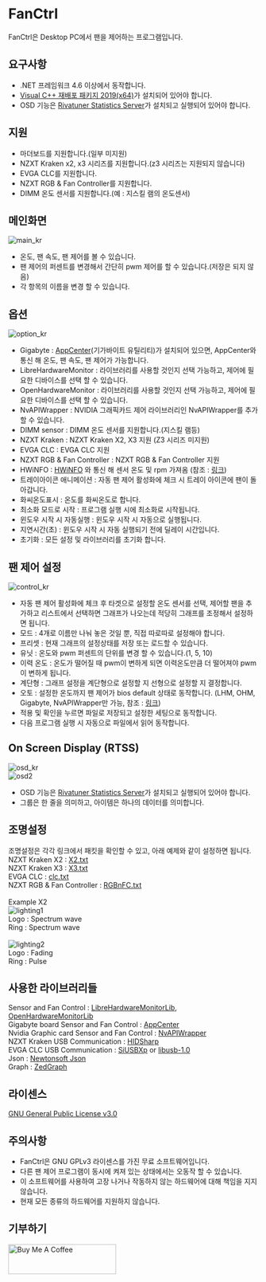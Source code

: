 # FanCtrl

FanCtrl은 Desktop PC에서 팬을 제어하는 프로그램입니다.<br>

## 요구사항
- .NET 프레임워크 4.6 이상에서 동작합니다.<br>
- [Visual C++ 재배포 패키지 2019(x64)][15]가 설치되어 있어야 합니다.<br>
- OSD 기능은 [Rivatuner Statistics Server][16]가 설치되고 실행되어 있어야 합니다.<br>

## 지원
- 마더보드를 지원합니다.(일부 미지원)<br>
- NZXT Kraken x2, x3 시리즈를 지원합니다.(z3 시리즈는 지원되지 않습니다)<br>
- EVGA CLC를 지원합니다.<br>
- NZXT RGB & Fan Controller를 지원합니다.<br>
- DIMM 온도 센서를 지원합니다.(예 : 지스킬 램의 온도센서)<br>

## 메인화면
![main_kr](https://user-images.githubusercontent.com/26077884/109587942-44aec480-7b4b-11eb-99d9-c8b9c8709101.png)<br>
- 온도, 팬 속도, 팬 제어를 볼 수 있습니다.<br>
- 팬 제어의 퍼센트를 변경해서 간단히 pwm 제어를 할 수 있습니다.(저장은 되지 않음)<br>
- 각 항목의 이름을 변경 할 수 있습니다.<br>

## 옵션
![option_kr](https://user-images.githubusercontent.com/26077884/109588086-85a6d900-7b4b-11eb-89cc-97b5f7f0d8aa.png)<br>
- Gigabyte : [AppCenter][2](기가바이트 유틸리티)가 설치되어 있으면, AppCenter와 통신 해 온도, 팬 속도, 팬 제어가 가능합니다.<br>
- LibreHardwareMonitor : 라이브러리를 사용할 것인지 선택 가능하고, 제어에 필요한 디바이스를 선택 할 수 있습니다.<br>
- OpenHardwareMonitor : 라이브러리를 사용할 것인지 선택 가능하고, 제어에 필요한 디바이스를 선택 할 수 있습니다.<br>
- NvAPIWrapper : NVIDIA 그래픽카드 제어 라이브러리인 NvAPIWrapper를 추가할 수 있습니다.<br>
- DIMM sensor : DIMM 온도 센서를 지원합니다.(지스킬 램등)<br>
- NZXT Kraken : NZXT Kraken X2, X3 지원 (Z3 시리즈 미지원)<br>
- EVGA CLC : EVGA CLC 지원<br>
- NZXT RGB & Fan Controller : NZXT RGB & Fan Controller 지원<br>
- HWiNFO : [HWiNFO][17] 와 통신 해 센서 온도 및 rpm 가져옴 (참조 : [링크][18])<br>
- 트레이아이콘 애니메이션 : 자동 팬 제어 활성화에 체크 시 트레이 아이콘에 팬이 돌아갑니다.<br>
- 화씨온도표시 : 온도를 화씨온도로 합니다.<br>
- 최소화 모드로 시작 : 프로그램 실행 시에 최소화로 시작됩니다.<br>
- 윈도우 시작 시 자동실행 : 윈도우 시작 시 자동으로 실행됩니다.<br>
- 지연시간(초) : 윈도우 시작 시 자동 실행되기 전에 딜레이 시간입니다.<br>
- 초기화 : 모든 설정 및 라이브러리를 초기화 합니다.<br>

## 팬 제어 설정
![control_kr](https://user-images.githubusercontent.com/26077884/109588504-31e8bf80-7b4c-11eb-9cf9-4d6d43930383.png)<br>
- 자동 팬 제어 활성화에 체크 후 타겟으로 설정할 온도 센서를 선택, 제어할 팬을 추가하고 리스트에서 선택하면 그래프가 나오는데 적당히 그래프를 조정해서 설정하면 됩니다.<br>
- 모드 : 4개로 이름만 나눠 놓은 것일 뿐, 직접 따로따로 설정해야 합니다.<br>
- 프리셋 : 현재 그래프의 설정상태를 저장 또는 로드할 수 있습니다.<br>
- 유닛 : 온도와 pwm 퍼센트의 단위를 변경 할 수 있습니다.(1, 5, 10)<br>
- 이력 온도 : 온도가 떨어질 때 pwm이 변하게 되면 이력온도만큼 더 떨어져야 pwm이 변하게 됩니다.<br>
- 계단형 : 그래프 설정을 계단형으로 설정할 지 선형으로 설정할 지 결정합니다.<br>
- 오토 : 설정한 온도까지 팬 제어가 bios default 상태로 동작합니다. (LHM, OHM, Gigabyte, NvAPIWrapper만 가능, 참조 : [링크][18])<br>
- 적용 및 확인을 누르면 파일로 저장되고 설정한 세팅으로 동작합니다.<br>
- 다음 프로그램 실행 시 자동으로 파일에서 읽어 동작합니다.<br>

## On Screen Display (RTSS)
![osd_kr](https://user-images.githubusercontent.com/26077884/109588751-9c99fb00-7b4c-11eb-963c-249a76543e10.png)<br>
![osd2](https://user-images.githubusercontent.com/26077884/109588760-a15eaf00-7b4c-11eb-88cd-75881940499b.png)<br>
- OSD 기능은 [Rivatuner Statistics Server][16]가 설치되고 실행되어 있어야 합니다.<br>
- 그룹은 한 줄을 의미하고, 아이템은 하나의 데이터를 의미합니다.<br>

## 조명설정
조명설정은 각각 링크에서 패킷을 확인할 수 있고, 아래 예제와 같이 설정하면 됩니다.<br>
NZXT Kraken X2 : [X2.txt][11]<br>
NZXT Kraken X3 : [X3.txt][12]<br>
EVGA CLC : [clc.txt][13]<br>
NZXT RGB & Fan Controller : [RGBnFC.txt][14]<br>
<br>
 Example X2<br>
![lighting1](https://user-images.githubusercontent.com/26077884/109588878-c9e6a900-7b4c-11eb-9459-1d13b1d6ea3d.png)<br>
Logo : Spectrum wave<br>
Ring : Spectrum wave<br>
<br>
![lighting2](https://user-images.githubusercontent.com/26077884/109588888-ce12c680-7b4c-11eb-8ac1-d88d29b02435.png)<br>
Logo : Fading<br>
Ring : Pulse<br>

## 사용한 라이브러리들
Sensor and Fan Control : [LibreHardwareMonitorLib][0], [OpenHardwareMonitorLib][1]<br>
Gigabyte board Sensor and Fan Control : [AppCenter][2]<br>
Nvidia Graphic card Sensor and Fan Control : [NvAPIWrapper][3]<br>
NZXT Kraken USB Communication : [HIDSharp][4]<br>
EVGA CLC USB Communication : [SiUSBXp][5] or [libusb-1.0][6]<br>
Json : [Newtonsoft Json][7]<br>
Graph : [ZedGraph][8]<br>

## 라이센스
[GNU General Public License v3.0][9]<br>

## 주의사항
 - FanCtrl은 GNU GPLv3 라이센스를 가진 무료 소프트웨어입니다.<br>
 - 다른 팬 제어 프로그램이 동시에 켜져 있는 상태에서는 오동작 할 수 있습니다.<br>
 - 이 소프트웨어를 사용하여 고장 나거나 작동하지 않는 하드웨어에 대해 책임을 지지 않습니다.<br>
 - 현재 모든 종류의 하드웨어를 지원하지 않습니다.<br>

## 기부하기
<a href="https://www.buymeacoffee.com/lich" target="_blank"><img src="https://cdn.buymeacoffee.com/buttons/v2/default-yellow.png" alt="Buy Me A Coffee" style="height: 60px !important;width: 217px !important;"></a>

[0]: https://github.com/LibreHardwareMonitor/LibreHardwareMonitor
[1]: https://github.com/openhardwaremonitor/openhardwaremonitor
[2]: https://www.gigabyte.com/Support/Utility/Motherboard
[3]: https://github.com/falahati/NvAPIWrapper
[4]: https://www.zer7.com/software/hidsharp
[5]: https://www.silabs.com/products/development-tools/software/direct-access-drivers
[6]: https://libusb.info
[7]: https://www.newtonsoft.com/json
[8]: http://zedgraph.sourceforge.net/samples.html
[9]: https://github.com/lich426/FanCtrl/blob/master/LICENSE
[11]: https://github.com/lich426/FanCtrl/blob/master/Packet/X2.txt
[12]: https://github.com/lich426/FanCtrl/blob/master/Packet/X3.txt
[13]: https://github.com/lich426/FanCtrl/blob/master/Packet/clc.txt
[14]: https://github.com/lich426/FanCtrl/blob/master/Packet/RGBnFC.txt
[15]: https://support.microsoft.com/ko-kr/help/2977003/the-latest-supported-visual-c-downloads
[16]: https://www.guru3d.com/files-details/rtss-rivatuner-statistics-server-download.html
[17]: https://www.hwinfo.com
[18]: https://github.com/lich426/FanCtrl/releases/tag/v1.3.5
